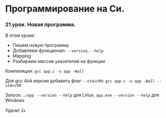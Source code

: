 # Программирование на Си.

### 21 урок. Новая программа.

В этом уроке:

* Пишем новую программу
* Добавляем функционал: `--version`, `--help`
* Mapping
* Разбираем массив указателей на функции

Компиляция: `gcc app.c -o app -Wall`

Для gcc 4ой версии добавить флаг `--std=c99`: `gcc app.c -o app -Wall --std=c99`

Запуск: `./app --version --help` для Linux, `app.exe --version --help` для Windows

Удачи! :+1: